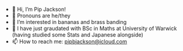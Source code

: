 - 👋 Hi, I’m Pip Jackson!
- 💬 Pronouns are he/they
- 👀 I’m interested in bananas and brass banding
- 🌱 I have just graudated with BSc in Maths at University of Warwick (having studied some Stats and Japanese alongside)
- 📫 How to reach me: pipbjackson@icloud.com

<!---
LegitimatePip/LegitimatePip is a ✨ special ✨ repository because its `README.md` (this file) appears on your GitHub profile.
You can click the Preview link to take a look at your changes.
--->
